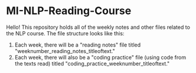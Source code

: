 # MI-NLP-Reading-Course

Hello! This repository holds all of the weekly notes and other files related to the NLP course. The 
file structure looks like this:

1. Each week, there will be a "reading notes" file titled "weeknumber_reading_notes_titleoftext."
2. Each week, there will also be a "coding practice" file (using code from the texts read) titled "coding_practice_weeknumber_titleoftext."

